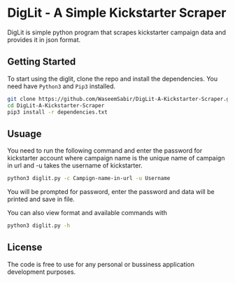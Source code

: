 # DigLit - A Simple Kickstarter Scraper
DigLit is simple python program that scrapes kickstarter campaign data and provides it in json format.

## Getting Started
To start using the diglit, clone the repo and install the dependencies. You need have `Python3` and `Pip3` installed.
```bash
git clone https://github.com/WaseemSabir/DigLit-A-Kickstarter-Scraper.git
cd DigLit-A-Kickstarter-Scraper
pip3 install -r dependencies.txt
```

## Usuage
You need to run the following command and enter the password for kickstarter account where campaign name is the unique name of campaign in url and -u takes the username of kickstarter.
```bash
python3 diglit.py -c Campign-name-in-url -u Username
```
You will be prompted for password, enter the password and data will be printed and save in file.

You can also view format and available commands with
```bash
python3 diglit.py -h
```

## License
The code is free to use for any personal or bussiness application development purposes.